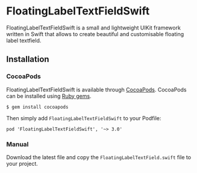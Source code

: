 # FloatingLabelTextFieldSwift

FloatingLabelTextFieldSwift is a small and lightweight UIKit framework written in Swift that allows to create beautiful and customisable floating label textfield.

## Installation

### CocoaPods
FloatingLabelTextFieldSwift is available through [CocoaPods](https://cocoapods.org/). CocoaPods can be installed using [Ruby gems](https://rubygems.org/).
``` 
$ gem install cocoapods
```
Then simply add `FloatingLabelTextFieldSwift` to your Podfile:
```
pod 'FloatingLabelTextFieldSwift', '~> 3.0'
```

### Manual
Download the latest file and copy the `FloatingLabelTextField.swift` file to your project.
